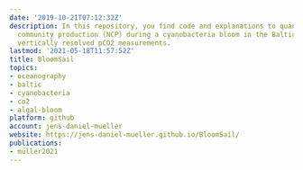 ```yaml
---
date: '2019-10-21T07:12:32Z'
description: In this repository, you find code and explanations to quantify the net
  community production (NCP) during a cyanobacteria bloom in the Baltic Sea through
  vertically resolved pCO2 measurements.
lastmod: '2021-05-18T11:57:52Z'
title: BloomSail
topics:
- oceanography
- baltic
- cyanobacteria
- co2
- algal-bloom
platform: github
account: jens-daniel-mueller
website: https://jens-daniel-mueller.github.io/BloomSail/
publications:
- müller2021
---
```


